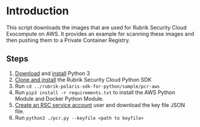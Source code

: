 # Introduction

This script downloads the images that are used for Rubrik Security Cloud Exocompute on AWS. It provides an example for scanning these images and then pushing them to a Private Container Registry.

## Steps

1. [Download](https://www.python.org/downloads/) and [install](https://docs.python.org/3/using/unix.html#getting-and-installing-the-latest-version-of-python) Python 3
1. [Clone and install](https://github.com/rubrikinc/rubrik-polaris-sdk-for-python?tab=readme-ov-file#installation) the Rubrik Security Cloud Python SDK
1. Run `cd ../rubrik-polaris-sdk-for-python/sample/pcr-aws`
1. Run `pip3 install -r requirements.txt` to install the AWS Python Module and Docker Python Module.
1. [Create an RSC service account](https://docs.rubrik.com/en-us/saas/saas/adding_a_service_account.html) user and download the key file JSON file.
1. Run `python3 ./pcr.py --keyfile <path to keyfile>`